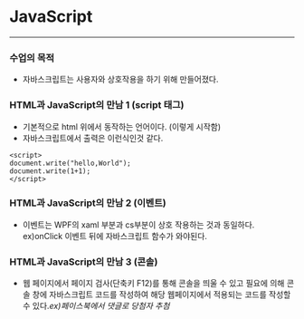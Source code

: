 # JavaScript
-------
### 수업의 목적
 - 자바스크립트는 사용자와 상호작용을 하기 위해 만들어졌다.

### HTML과 JavaScript의 만남 1 (script 태그)
 - 기본적으로 html 위에서 동작하는 언어이다. (이렇게 시작함)  
 - 자바스크립트에서 출력은 이런식인것 같다.
 ```{.JavaScript}
 <script>
document.write("hello,World");
document.write(1+1);
</script>
```

### HTML과 JavaScript의 만남 2 (이벤트)
 - 이벤트는 WPF의 xaml 부분과 cs부분이 상호 작용하는 것과 동일하다.   ex)onClick 이벤트 뒤에 자바스크립트 함수가 와야된다.

### HTML과 JavaScript의 만남 3 (콘솔)
 - 웹 페이지에서 페이지 검사(단축키 F12)를 통해 콘솔을 띄울 수 있고 필요에 의해 콘솔 창에 자바스크립트 코드를 작성하여 해당 웹페이지에서 적용되는 코드를 작성할 수 있다.*ex)페이스북에서 댓글로 당첨자 추첨*
